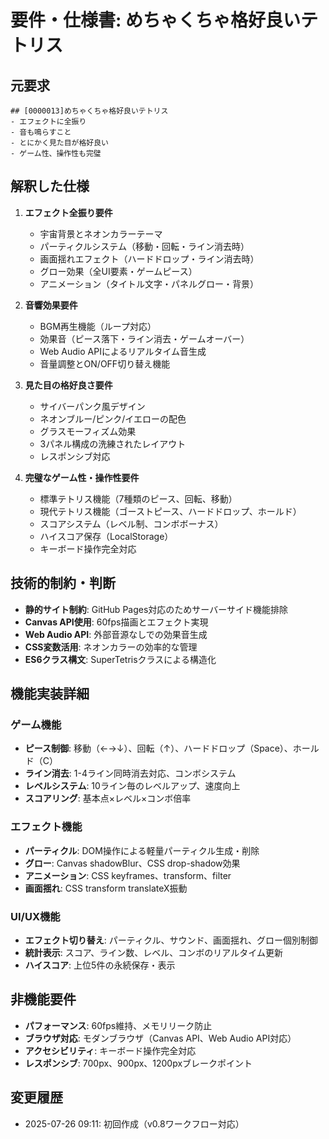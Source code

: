 # 要件・仕様書: めちゃくちゃ格好良いテトリス

## 元要求
```
## [0000013]めちゃくちゃ格好良いテトリス
- エフェクトに全振り
- 音も鳴らすこと
- とにかく見た目が格好良い
- ゲーム性、操作性も完璧
```

## 解釈した仕様
1. **エフェクト全振り要件**
   - 宇宙背景とネオンカラーテーマ
   - パーティクルシステム（移動・回転・ライン消去時）
   - 画面揺れエフェクト（ハードドロップ・ライン消去時）
   - グロー効果（全UI要素・ゲームピース）
   - アニメーション（タイトル文字・パネルグロー・背景）

2. **音響効果要件**
   - BGM再生機能（ループ対応）
   - 効果音（ピース落下・ライン消去・ゲームオーバー）
   - Web Audio APIによるリアルタイム音生成
   - 音量調整とON/OFF切り替え機能

3. **見た目の格好良さ要件**
   - サイバーパンク風デザイン
   - ネオンブルー/ピンク/イエローの配色
   - グラスモーフィズム効果
   - 3パネル構成の洗練されたレイアウト
   - レスポンシブ対応

4. **完璧なゲーム性・操作性要件**
   - 標準テトリス機能（7種類のピース、回転、移動）
   - 現代テトリス機能（ゴーストピース、ハードドロップ、ホールド）
   - スコアシステム（レベル制、コンボボーナス）
   - ハイスコア保存（LocalStorage）
   - キーボード操作完全対応

## 技術的制約・判断
- **静的サイト制約**: GitHub Pages対応のためサーバーサイド機能排除
- **Canvas API使用**: 60fps描画とエフェクト実現
- **Web Audio API**: 外部音源なしでの効果音生成
- **CSS変数活用**: ネオンカラーの効率的な管理
- **ES6クラス構文**: SuperTetrisクラスによる構造化

## 機能実装詳細
### ゲーム機能
- **ピース制御**: 移動（←→↓）、回転（↑）、ハードドロップ（Space）、ホールド（C）
- **ライン消去**: 1-4ライン同時消去対応、コンボシステム
- **レベルシステム**: 10ライン毎のレベルアップ、速度向上
- **スコアリング**: 基本点×レベル×コンボ倍率

### エフェクト機能
- **パーティクル**: DOM操作による軽量パーティクル生成・削除
- **グロー**: Canvas shadowBlur、CSS drop-shadow効果
- **アニメーション**: CSS keyframes、transform、filter
- **画面揺れ**: CSS transform translateX振動

### UI/UX機能
- **エフェクト切り替え**: パーティクル、サウンド、画面揺れ、グロー個別制御
- **統計表示**: スコア、ライン数、レベル、コンボのリアルタイム更新
- **ハイスコア**: 上位5件の永続保存・表示

## 非機能要件
- **パフォーマンス**: 60fps維持、メモリリーク防止
- **ブラウザ対応**: モダンブラウザ（Canvas API、Web Audio API対応）
- **アクセシビリティ**: キーボード操作完全対応
- **レスポンシブ**: 700px、900px、1200pxブレークポイント

## 変更履歴
- 2025-07-26 09:11: 初回作成（v0.8ワークフロー対応）